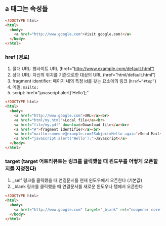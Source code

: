 ## a 태그는 속성들
```html
<!DOCTYPE html>
<html>
  <body>
    <a href="http://www.google.com">Visit google.com!</a>
  </body>
</html>
```
### href (경로)
1. 절대 URL:	웹사이트 URL (href=”http://www.example.com/default.html”)
2. 상대 URL:	자신의 위치를 기준으로한 대상의 URL (href=”html/default.html”)
3. fragment identifier:	페이지 내의 특정 id를 갖는 요소에의 링크 (`href=”#top”`)
4. 메일:	`mailto:`
5. script:	href=”javascript:alert(‘Hello’);”

```html
<!DOCTYPE html>
<html>
  <body>
    <a href="http://www.google.com">URL</a><br>
    <a href="html/my.html">Local file</a><br>
    <a href="file/my.pdf" download>Download file</a><br>
    <a href="#">fragment identifier</a><br>
    <a href="mailto:someone@example.com?Subject=Hello again">Send Mail</a><br>
    <a href="javascript:alert('Hello');">Javascript</a>
  </body>
</html>
```

### target (target 어트리뷰트는 링크를 클릭했을 때 윈도우를 어떻게 오픈할 지를 지정한다)
1. _self	링크를 클릭했을 때 연결문서를 현재 윈도우에서 오픈한다 (기본값)
2. _blank	링크를 클릭했을 때 연결문서를 새로운 윈도우나 탭에서 오픈한다

```html
<!DOCTYPE html>
<html>
  <body>
    <a href="http://www.google.com" target="_blank" rel="noopener noreferrer">Visit google.com!</a>
  </body>
</html>
```
